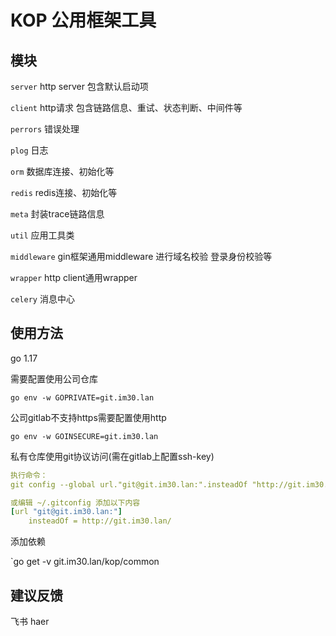 # KOP 公用框架工具

## 模块

`server` http server 包含默认启动项

`client` http请求 包含链路信息、重试、状态判断、中间件等

`perrors` 错误处理

`plog` 日志

`orm` 数据库连接、初始化等

`redis` redis连接、初始化等

`meta` 封装trace链路信息

`util` 应用工具类

`middleware` gin框架通用middleware 进行域名校验 登录身份校验等

`wrapper` http client通用wrapper

`celery` 消息中心

## 使用方法
go 1.17

需要配置使用公司仓库

`go env -w GOPRIVATE=git.im30.lan`

公司gitlab不支持https需要配置使用http

`go env -w GOINSECURE=git.im30.lan`

私有仓库使用git协议访问(需在gitlab上配置ssh-key)
```yaml
执行命令：
git config --global url."git@git.im30.lan:".insteadOf "http://git.im30.lan/"

或编辑 ~/.gitconfig 添加以下内容
[url "git@git.im30.lan:"]
    insteadOf = http://git.im30.lan/
```

添加依赖

`go get -v git.im30.lan/kop/common


## 建议反馈

飞书 haer

